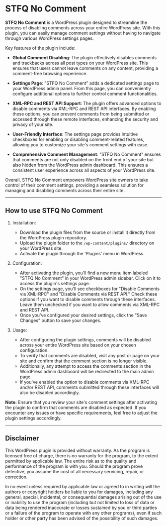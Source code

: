 # STFQ No Comment

**STFQ No Comment** is a WordPress plugin designed to streamline the process of disabling comments across your entire WordPress site. With this plugin, you can easily manage comment settings without having to navigate through various WordPress settings pages.

Key features of the plugin include:

- **Global Comment Disabling**: The plugin effectively disables comments and trackbacks across all post types on your WordPress site. This ensures that users cannot leave comments on any content, providing a comment-free browsing experience.

- **Settings Page**: "STFQ No Comment" adds a dedicated settings page to your WordPress admin panel. From this page, you can conveniently configure additional options to further control comment functionalities.

- **XML-RPC and REST API Support**: The plugin offers advanced options to disable comments via XML-RPC and REST API interfaces. By enabling these options, you can prevent comments from being submitted or accessed through these remote interfaces, enhancing the security and privacy of your site.

- **User-Friendly Interface**: The settings page provides intuitive checkboxes for enabling or disabling comment-related features, allowing you to customize your site's comment settings with ease.

- **Comprehensive Comment Management**: "STFQ No Comment" ensures that comments are not only disabled on the front end of your site but also hidden from the WordPress admin dashboard. This ensures a consistent user experience across all aspects of your WordPress site.

Overall, STFQ No Comment empowers WordPress site owners to take control of their comment settings, providing a seamless solution for managing and disabling comments across their entire site.

---

## How to use STFQ No Comment

1. Installation:
    - Download the plugin files from the source or install it directly from the WordPress plugin repository.
    - Upload the plugin folder to the `/wp-content/plugins/` directory on your WordPress site.
    - Activate the plugin through the 'Plugins' menu in WordPress.

2. Configuration:
    - After activating the plugin, you'll find a new menu item labeled "STFQ No Comment" in your WordPress admin sidebar. Click on it to access the plugin's settings page.
    - On the settings page, you'll see checkboxes for "Disable Comments via XML-RPC" and "Disable Comments via REST API." Check these options if you want to disable comments through these interfaces. Leave them unchecked if you want to allow comments via XML-RPC and REST API.
    - Once you've configured your desired settings, click the "Save Changes" button to save your changes.
      
3. Usage:
    - After configuring the plugin settings, comments will be disabled across your entire WordPress site based on your chosen configuration.
    - To verify that comments are disabled, visit any post or page on your site and confirm that the comment section is no longer visible.
    - Additionally, any attempt to access the comments section in the WordPress admin dashboard will be redirected to the main admin page.
    - If you've enabled the option to disable comments via XML-RPC and/or REST API, comments submitted through these interfaces will also be disabled accordingly.

**Note:** Ensure that you review your site's comment settings after activating the plugin to confirm that comments are disabled as expected. If you encounter any issues or have specific requirements, feel free to adjust the plugin settings accordingly.

---

## Disclaimer

This WordPress plugin is provided without warranty. As the program is licensed free of charge, there is no warranty for the program, to the extent permitted by applicable law. The entire risk as to the quality and performance of the program is with you. Should the program prove defective, you assume the cost of all necessary servicing, repair, or correction.

In no event unless required by applicable law or agreed to in writing will the authors or copyright holders be liable to you for damages, including any general, special, incidental, or consequential damages arising out of the use or inability to use the program (including but not limited to loss of data or data being rendered inaccurate or losses sustained by you or third parties or a failure of the program to operate with any other programs), even if such holder or other party has been advised of the possibility of such damages.
